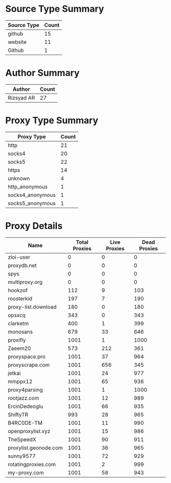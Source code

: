 # Source Type Summary

| Source Type | Count |
|-------------|-------|
| github | 15 |
| website | 11 |
| Github | 1 |


# Author Summary

| Author | Count |
|--------|-------|
| Rizsyad AR | 27 |


# Proxy Type Summary

| Proxy Type | Count |
|------------|-------|
| http | 21 |
| socks4 | 20 |
| socks5 | 22 |
| https | 14 |
| unknown | 4 |
| http_anonymous | 1 |
| socks4_anonymous | 1 |
| socks5_anonymous | 1 |


# Proxy Details

| Name | Total Proxies | Live Proxies | Dead Proxies |
|------|---------------|--------------|---------------|
| zloi-user | 0 | 0 | 0 |
| proxydb.net | 0 | 0 | 0 |
| spys | 0 | 0 | 0 |
| multiproxy.org | 0 | 0 | 0 |
| hookzof | 112 | 9 | 103 |
| roosterkid | 197 | 7 | 190 |
| proxy-list.download | 180 | 0 | 180 |
| opsxcq | 343 | 0 | 343 |
| clarketm | 400 | 1 | 399 |
| monosans | 679 | 33 | 646 |
| proxifly | 1001 | 1 | 1000 |
| Zaeem20 | 573 | 212 | 361 |
| proxyspace.pro | 1001 | 37 | 964 |
| proxyscrape.com | 1001 | 656 | 345 |
| jetkai | 1001 | 24 | 977 |
| mmppx12 | 1001 | 65 | 936 |
| proxy4parsing | 1001 | 1 | 1000 |
| rootjazz.com | 1001 | 12 | 989 |
| ErcinDedeoglu | 1001 | 66 | 935 |
| ShiftyTR | 993 | 28 | 965 |
| B4RC0DE-TM | 1001 | 11 | 990 |
| openproxylist.xyz | 1001 | 15 | 986 |
| TheSpeedX | 1001 | 90 | 911 |
| proxylist.geonode.com | 1001 | 36 | 965 |
| sunny9577 | 1001 | 72 | 929 |
| rotatingproxies.com | 1001 | 2 | 999 |
| my-proxy.com | 1001 | 58 | 943 |
